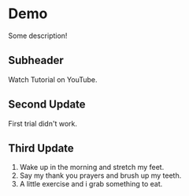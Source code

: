 # Demo

Some description!

## Subheader

Watch Tutorial on YouTube.

## Second Update

First trial didn't work.

## Third Update

1. Wake up in the morning and stretch my feet.
2. Say my thank you prayers and brush up my teeth.
3. A little exercise and i grab something to eat.